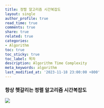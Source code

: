 ```yaml
---
title: 정렬 알고리즘 시간복잡도
layout: single
author_profile: true
read_time: true
comments: true
share: true
related: true
categories:
- Algorithm
toc: true
toc_sticky: true
toc_label: 목차
description: Algorithm Time Complexity
meta_keywords: algorithm
last_modified_at: '2023-11-18 23:00:00 +800'
---
```



### 항상 헷갈리는 정렬 알고리즘 시간복잡도
![](https://i.imgur.com/X9bAiil.jpg)
